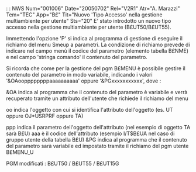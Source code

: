  :  : NWS Num="001006" Date="20050702" Rel="V2R1" Atr="A. Marazzi" Tem="TEC" App="B£" Tit="Nuovo 'Tipo Accesso' nella gestione multiambiente per utente" Sts="20"
E' stato introdotto un nuovo tipo accesso nella gestione multiambiente per utente (B£UT50/B£UT55).

Immettendo l'opzione 'P' si indica al programma di gestione di eseguire il richiamo del menu Smeup
a parametri. La condizione di richiamo prevede di indicare nel campo menù il codice del parametro (elemento tabella B£NME) e nel campo 'stringa comando' il contenuto del parametro.

Si ricorda che come per la gestione del pgm B£MENU è possibile gestire il contenuto del parametro in
modo variabile, indicando i valori '&OAooppppppppaaaaaaaaaa' oppure '&PGxxxxxxxxxxx', dove : 

 &OA indica al programma che il contenuto del parametro è variabile e verrà recuperato tramite un attributo dell'utente che richiede il richiamo del menu

oo  indica l'oggetto con cui si identifica l'attributo dell'oggetto (es. UT oppure OJ*USRPRF oppure
TA)

ppp indica il parametro dell'oggetto dell'attributo (nel esempio di oggetto TA sarà B£U) 
aaa è il codice dell'attributo (esempio I/T$B£UA nel caso di gruppo utente della tabella B£U) 
 &PG indica al programma che il contenuto del parametro sarà variabile ed impostato tramite il richiamo del pgm utente B£MENU_U

PGM modificati : 
B£UT50 / B£UT55 / B£UT15G
